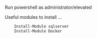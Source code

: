Run powershell as administrator/elevated

Useful modules to install ...

```powershell
    Install-Module sqlserver
    Install-Module Docker
```
